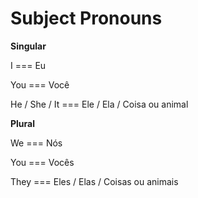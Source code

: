 **<h1>Subject Pronouns</h1>**

**Singular**

I === Eu

You === Você

He / She / It === Ele / Ela / Coisa ou animal

**Plural**

We === Nós

You === Vocês

They === Eles / Elas / Coisas ou animais